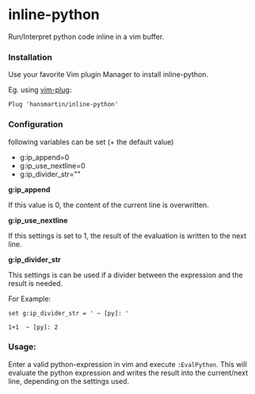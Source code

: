 # inline-python

Run/Interpret python code inline in a vim buffer.


### Installation

Use your favorite Vim plugin Manager to install inline-python.

Eg. using [vim-plug](https://github.com/junegunn/vim-plug):

```vim
Plug 'hansmartin/inline-python'
```


### Configuration

following variables can be set (+ the default value)

* g:ip_append=0
* g:ip_use_nextline=0
* g:ip_divider_str=""

**g:ip_append**

If this value is 0, the content of the current line is overwritten.

**g:ip_use_nextline**

If this settings is set to 1, the result of the evaluation is written to the next line.

**g:ip_divider_str**

This settings is can be used if a divider between the expression and the result is needed.

For Example:

```
set g:ip_divider_str = ' ~ [py]: '

1+1  ~ [py]: 2
```

### Usage:

Enter a valid python-expression in vim and execute ```:EvalPython```. This will evaluate the python expression and writes
the result into the current/next line, depending on the settings used.




